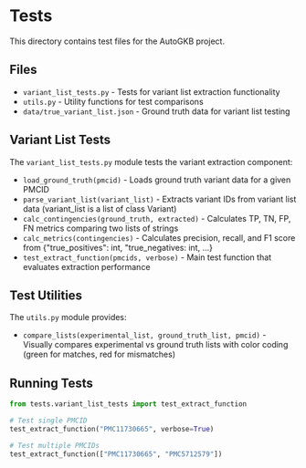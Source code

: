 # Tests

This directory contains test files for the AutoGKB project.

## Files

- `variant_list_tests.py` - Tests for variant list extraction functionality
- `utils.py` - Utility functions for test comparisons
- `data/true_variant_list.json` - Ground truth data for variant list testing

## Variant List Tests

The `variant_list_tests.py` module tests the variant extraction component:

- `load_ground_truth(pmcid)` - Loads ground truth variant data for a given PMCID
- `parse_variant_list(variant_list)` - Extracts variant IDs from variant list data (variant_list is a list of class Variant)
- `calc_contingencies(ground_truth, extracted)` - Calculates TP, TN, FP, FN metrics comparing two lists of strings
- `calc_metrics(contingencies)` - Calculates precision, recall, and F1 score from {"true_positives": int, "true_negatives: int, ...}
- `test_extract_function(pmcids, verbose)` - Main test function that evaluates extraction performance

## Test Utilities

The `utils.py` module provides:

- `compare_lists(experimental_list, ground_truth_list, pmcid)` - Visually compares experimental vs ground truth lists with color coding (green for matches, red for mismatches)

## Running Tests

```python
from tests.variant_list_tests import test_extract_function

# Test single PMCID
test_extract_function("PMC11730665", verbose=True)

# Test multiple PMCIDs
test_extract_function(["PMC11730665", "PMC5712579"])
```